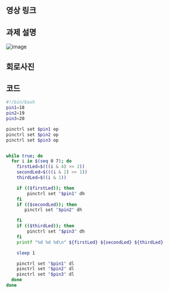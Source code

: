 ## 영상 링크

## 과제 설명

![image](https://github.com/user-attachments/assets/9ba4a49a-aa84-4beb-bb9c-99aba5e74bd3)

## 회로사진

## 코드

```bash
#!/bin/bash
pin1=18
pin2=19
pin3=20

pinctrl set $pin1 op
pinctrl set $pin2 op
pinctrl set $pin3 op


while true; do
  for i in $(seq 0 7); do
    firstLed=$(((i & 4) >> 2))
    secondLed=$(((i & 2) >> 1))
    thirdLed=$((i & 1))

    if (($firstLed)); then
        pinctrl set "$pin1" dh
    fi
    if (($secondLed)); then
       pinctrl set "$pin2" dh

    fi
    if (($thirdLed)); then
        pinctrl set "$pin3" dh
    fi
    printf "%d %d %d\n" ${firstLed} ${secondLed} ${thirdLed}

    sleep 1

    pinctrl set "$pin1" dl
    pinctrl set "$pin2" dl
    pinctrl set "$pin3" dl
  done
done
```
